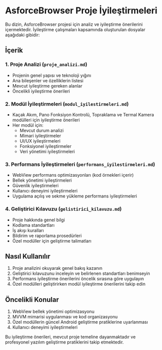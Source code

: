 # AsforceBrowser Proje İyileştirmeleri

Bu dizin, AsforceBrowser projesi için analiz ve iyileştirme önerilerini içermektedir. İyileştirme çalışmaları kapsamında oluşturulan dosyalar aşağıdaki gibidir:

## İçerik

### 1. Proje Analizi (`proje_analizi.md`)
- Projenin genel yapısı ve teknoloji yığını
- Ana bileşenler ve özelliklerin listesi
- Mevcut iyileştirme gereken alanlar
- Öncelikli iyileştirme önerileri

### 2. Modül İyileştirmeleri (`modul_iyilestirmeleri.md`)
- Kaçak Akım, Pano Fonksiyon Kontrolü, Topraklama ve Termal Kamera modülleri için iyileştirme önerileri
- Her modül için:
  - Mevcut durum analizi
  - Mimari iyileştirmeler
  - UI/UX iyileştirmeleri
  - Fonksiyonel iyileştirmeler
  - Veri yönetimi iyileştirmeleri

### 3. Performans İyileştirmeleri (`performans_iyilestirmeleri.md`)
- WebView performans optimizasyonları (kod örnekleri içerir)
- Bellek yönetimi iyileştirmeleri
- Güvenlik iyileştirmeleri
- Kullanıcı deneyimi iyileştirmeleri
- Uygulama açılış ve sekme yükleme performans iyileştirmeleri

### 4. Geliştirici Kılavuzu (`gelistirici_kilavuzu.md`)
- Proje hakkında genel bilgi
- Kodlama standartları
- İş akışı kuralları
- Bildirim ve raporlama prosedürleri
- Özel modüller için geliştirme talimatları

## Nasıl Kullanılır

1. Proje analizini okuyarak genel bakış kazanın
2. Geliştirici kılavuzunu inceleyin ve belirlenen standartları benimseyin
3. Performans iyileştirme önerilerini öncelik sırasına göre uygulayın
4. Özel modülleri geliştirirken modül iyileştirme önerilerini takip edin

## Öncelikli Konular

1. WebView bellek yönetimi optimizasyonu
2. MVVM mimarisi uygulanması ve kod organizasyonu
3. Özel modüllerin güncel Android geliştirme pratiklerine uyarlanması
4. Kullanıcı deneyimi iyileştirmeleri

Bu iyileştirme önerileri, mevcut proje temeline dayanmaktadır ve profesyonel yazılım geliştirme pratiklerini takip etmektedir.
